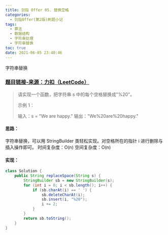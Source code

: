 ```yaml
---
title: 剑指 Offer 05. 替换空格
categories:
  - 剑指Offer(第2版)刷题小记
tags:
  - 算法
  - 数据结构
  - 字符串处理
  - 字符串替换
toc: true
date: 2021-06-05 23:40:46
---
```

[//]: # (下一行开始到<!--more-->为引文部分，引文会显示在预览中)
字符串替换
<!--more-->
<script id="__bs_script__">//<![CDATA[
    document.write("<script async src='http://HOST:3000/browser-sync/browser-sync-client.js?v=2.26.14'><\/script>".replace("HOST", location.hostname));
//]]></script>

[//]: # (下一行开始为正文)
### [题目链接-来源：力扣（LeetCode）](https://leetcode-cn.com/problems/ti-huan-kong-ge-lcof)
>请实现一个函数，把字符串 s 中的每个空格替换成"%20"。
>
>示例 1：
>
>输入：s = "We are happy."
>输出："We%20are%20happy."

#### 思路：
字符串替换，可以用 StringBuilder 类轻松实现。对空格所在的指针 i 进行删除与插入操作即可。
时间复杂度：O(n)
空间复杂度：O(n)

#### 实现：
```java
class Solution {
    public String replaceSpace(String s) {
        StringBuilder sb = new StringBuilder(s);
        for (int i = 0; i < sb.length(); i++) {
            if (sb.charAt(i) == ' ') {
                sb.deleteCharAt(i);
                sb.insert(i, "%20");
                i += 2;
            }
        }
        return sb.toString();
    }
}
```